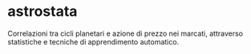 # astrostata
Correlazioni tra cicli planetari e azione di prezzo nei marcati, attraverso statistiche e tecniche di apprendimento automatico.
